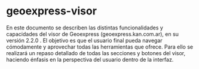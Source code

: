 # geoexpress-visor
En este documento se describen las distintas funcionalidades y capacidades del visor de Geoexpress (geoexpress.kan.com.ar), en su versión 2.2.0 . El objetivo es que el usuario final pueda navegar cómodamente y aprovechar todas las herramientas que ofrece. Para ello se realizará un repaso detallado de todas las secciones y botones del visor, haciendo énfasis en la perspectiva del usuario dentro de la interfaz.
